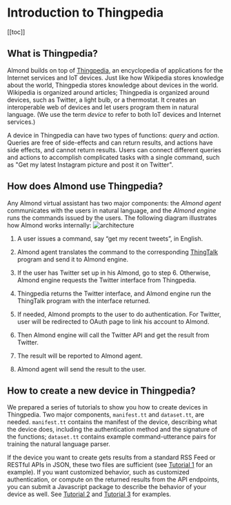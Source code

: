# Introduction to Thingpedia

[[toc]]

## What is Thingpedia?
Almond builds on top of [Thingpedia](https://thingpedia.stanford.edu/), 
an encyclopedia of applications for the Internet services and IoT devices. 
Just like how Wikipedia stores knowledge about the world, 
Thingpedia stores knowledge about devices in the world. 
Wikipedia is organized around articles; 
Thingpedia is organized around devices, such as Twitter, a light bulb, or a thermostat.
It creates an interoperable web of devices and let users program them in 
natural language. 
(We use the term _device_ to refer to both IoT devices and Internet services.)

A device in Thingpedia can have two types of functions: _query_ and _action_.
Queries are free of side-effects and can return results,
and actions have side effects, and cannot return results.
Users can connect different queries and actions to accomplish 
complicated tasks with a single command, such as 
"Get my latest Instagram picture and post it on Twitter".

## How does Almond use Thingpedia? 
Any Almond virtual assistant has two major components:
the _Almond agent_ communicates with the users in natural language, and
the _Almond engine_ runs the commands issued by the users. 
The following diagram illustrates how Almond works internally:
![architecture](/images/thingengine-arch.svg)

1. A user issues a command, say “get my recent tweets”, in English.

2. Almond agent translates the command to the corresponding [ThingTalk](/doc/thingtalk-intro.md) program 
and send it to Almond engine.

3. If the user has Twitter set up in his Almond, go to step 6. Otherwise, Almond engine requests
the Twitter interface from Thingpedia.

4. Thingpedia returns the Twitter interface, and Almond engine run the ThingTalk program with the interface returned. 

5. If needed, Almond prompts to the user to do authentication. For Twitter, user will be redirected
to OAuth page to link his account to Almond. 

6. Then Almond engine will call the Twitter API and get the result from Twitter.

7. The result will be reported to Almond agent.

8. Almond agent will send the result to the user.

## How to create a new device in Thingpedia?
We prepared a series of tutorials to show you how to create devices in Thingpedia. 
Two major components, `manifest.tt` and `dataset.tt`, are needed.
`manifest.tt` contains the manifest of the device, describing what the device does, including the 
authentication method and the signature of the functions;
`dataset.tt` contains example command-utterance pairs for training the natural language
parser. 

If the device you want to create gets results from a standard RSS Feed
or RESTful APIs in JSON, these two files are sufficient 
(see [Tutorial 1](/doc/thingpedia-tutorial-nyt.md) for an example).
If you want customized behavior, such as customized authentication, or compute on the returned
results from the API endpoints, you can submit a Javascript package to describe 
the behavior of your device as well. 
See [Tutorial 2](/doc/thingpedia-tutorial-cat.md) and 
[Tutorial 3](/doc/thingpedia-tutorial-linkedin.md) for examples.  

